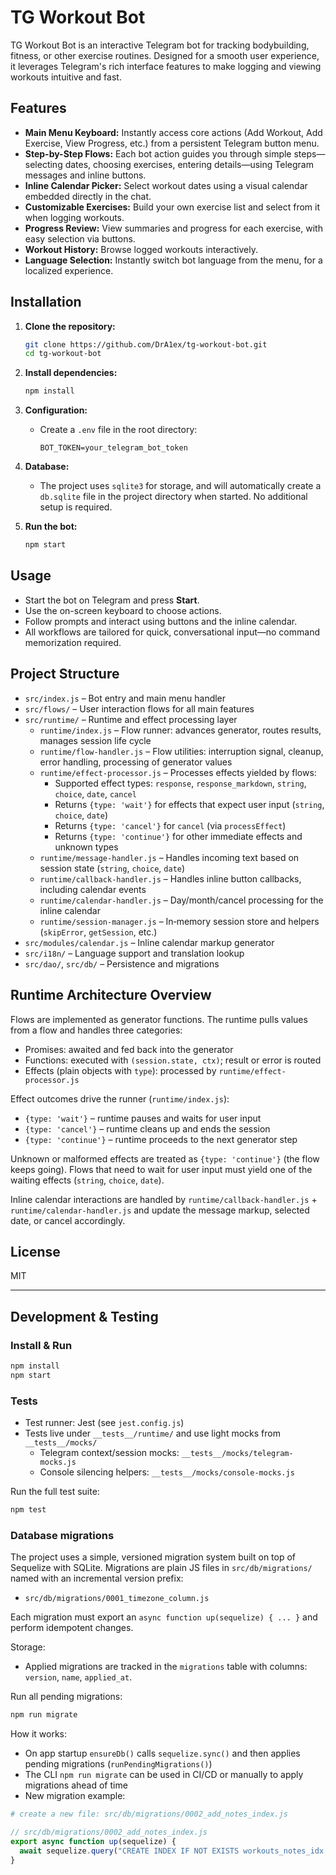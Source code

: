 # TG Workout Bot

TG Workout Bot is an interactive Telegram bot for tracking bodybuilding, fitness, or other exercise routines. Designed for a smooth user experience, it leverages Telegram's rich interface features to make logging and viewing workouts intuitive and fast.

## Features

- **Main Menu Keyboard:** Instantly access core actions (Add Workout, Add Exercise, View Progress, etc.) from a persistent Telegram button menu.
- **Step-by-Step Flows:** Each bot action guides you through simple steps—selecting dates, choosing exercises, entering details—using Telegram messages and inline buttons.
- **Inline Calendar Picker:** Select workout dates using a visual calendar embedded directly in the chat.
- **Customizable Exercises:** Build your own exercise list and select from it when logging workouts.
- **Progress Review:** View summaries and progress for each exercise, with easy selection via buttons.
- **Workout History:** Browse logged workouts interactively.
- **Language Selection:** Instantly switch bot language from the menu, for a localized experience.

## Installation

1. **Clone the repository:**
   ```bash
   git clone https://github.com/DrA1ex/tg-workout-bot.git
   cd tg-workout-bot
   ```

2. **Install dependencies:**
   ```bash
   npm install
   ```

3. **Configuration:**
   - Create a `.env` file in the root directory:
     ```
     BOT_TOKEN=your_telegram_bot_token
     ```

4. **Database:**
   - The project uses `sqlite3` for storage, and will automatically create a `db.sqlite` file in the project directory when started. No additional setup is required.

5. **Run the bot:**
   ```bash
   npm start
   ```

## Usage

- Start the bot on Telegram and press **Start**.
- Use the on-screen keyboard to choose actions.
- Follow prompts and interact using buttons and the inline calendar.
- All workflows are tailored for quick, conversational input—no command memorization required.

## Project Structure

- `src/index.js` – Bot entry and main menu handler
- `src/flows/` – User interaction flows for all main features
- `src/runtime/` – Runtime and effect processing layer
  - `runtime/index.js` – Flow runner: advances generator, routes results, manages session life cycle
  - `runtime/flow-handler.js` – Flow utilities: interruption signal, cleanup, error handling, processing of generator values
  - `runtime/effect-processor.js` – Processes effects yielded by flows:
    - Supported effect types: `response`, `response_markdown`, `string`, `choice`, `date`, `cancel`
    - Returns `{type: 'wait'}` for effects that expect user input (`string`, `choice`, `date`)
    - Returns `{type: 'cancel'}` for `cancel` (via `processEffect`)
    - Returns `{type: 'continue'}` for other immediate effects and unknown types
  - `runtime/message-handler.js` – Handles incoming text based on session state (`string`, `choice`, `date`)
  - `runtime/callback-handler.js` – Handles inline button callbacks, including calendar events
  - `runtime/calendar-handler.js` – Day/month/cancel processing for the inline calendar
  - `runtime/session-manager.js` – In‑memory session store and helpers (`skipError`, `getSession`, etc.)
- `src/modules/calendar.js` – Inline calendar markup generator
- `src/i18n/` – Language support and translation lookup
- `src/dao/`, `src/db/` – Persistence and migrations

## Runtime Architecture Overview

Flows are implemented as generator functions. The runtime pulls values from a flow and handles three categories:

- Promises: awaited and fed back into the generator
- Functions: executed with `(session.state, ctx)`; result or error is routed
- Effects (plain objects with `type`): processed by `runtime/effect-processor.js`

Effect outcomes drive the runner (`runtime/index.js`):

- `{type: 'wait'}` – runtime pauses and waits for user input
- `{type: 'cancel'}` – runtime cleans up and ends the session
- `{type: 'continue'}` – runtime proceeds to the next generator step

Unknown or malformed effects are treated as `{type: 'continue'}` (the flow keeps going). Flows that need to wait for user input must yield one of the waiting effects (`string`, `choice`, `date`).

Inline calendar interactions are handled by `runtime/callback-handler.js` + `runtime/calendar-handler.js` and update the message markup, selected date, or cancel accordingly.

## License

MIT

---

## Development & Testing

### Install & Run

```bash
npm install
npm start
```

### Tests

- Test runner: Jest (see `jest.config.js`)
- Tests live under `__tests__/runtime/` and use light mocks from `__tests__/mocks/`
  - Telegram context/session mocks: `__tests__/mocks/telegram-mocks.js`
  - Console silencing helpers: `__tests__/mocks/console-mocks.js`

Run the full test suite:

```bash
npm test
```

### Database migrations

The project uses a simple, versioned migration system built on top of Sequelize with SQLite. Migrations are plain JS files in `src/db/migrations/` named with an incremental version prefix:

- `src/db/migrations/0001_timezone_column.js`

Each migration must export an `async function up(sequelize) { ... }` and perform idempotent changes.

Storage:

- Applied migrations are tracked in the `migrations` table with columns: `version`, `name`, `applied_at`.

Run all pending migrations:

```bash
npm run migrate
```

How it works:

- On app startup `ensureDb()` calls `sequelize.sync()` and then applies pending migrations (`runPendingMigrations()`)
- The CLI `npm run migrate` can be used in CI/CD or manually to apply migrations ahead of time
- New migration example:

```bash
# create a new file: src/db/migrations/0002_add_notes_index.js
```

```js
// src/db/migrations/0002_add_notes_index.js
export async function up(sequelize) {
  await sequelize.query("CREATE INDEX IF NOT EXISTS workouts_notes_idx ON workouts(notes);");
}
```
